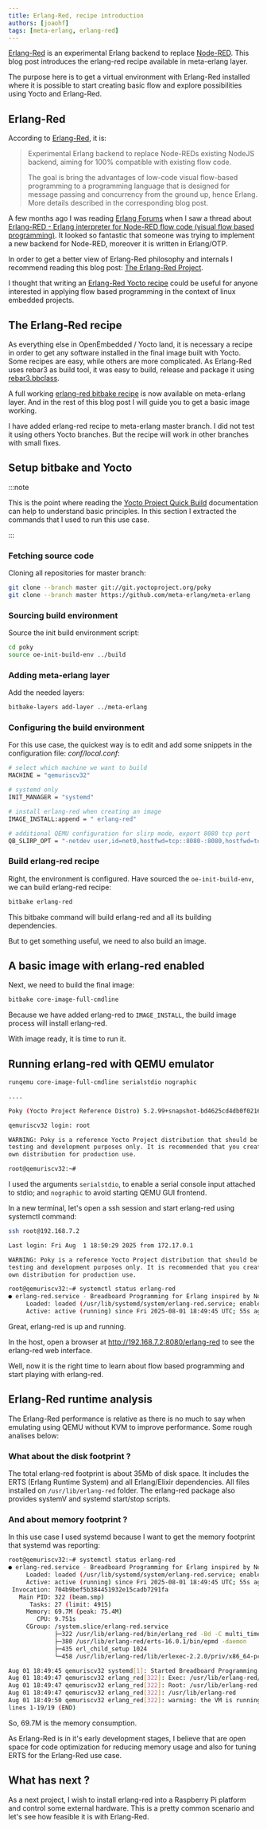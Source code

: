 ```yaml
---
title: Erlang-Red, recipe introduction
authors: [joaohf]
tags: [meta-erlang, erlang-red]
---
```


[Erlang-Red](https://github.com/gorenje/erlang-red) is an experimental Erlang
backend to replace [Node-RED](https://nodered.org/). This blog post introduces
the erlang-red recipe available in meta-erlang layer.

<!-- truncate -->

The purpose here is to get a virtual environment with Erlang-Red installed where
it is possible to start creating basic flow and explore possibilities using
Yocto and Erlang-Red.

## Erlang-Red

According to [Erlang-Red](https://github.com/gorenje/erlang-red), it is:

> Experimental Erlang backend to replace Node-REDs existing NodeJS backend,
> aiming for 100% compatible with existing flow code.
>
> The goal is bring the advantages of low-code visual flow-based programming to
> a programming language that is designed for message passing and concurrency
> from the ground up, hence Erlang. More details described in the corresponding
> blog post.

A few months ago I was reading [Erlang Forums](https://erlangforums.com) when I
saw a thread about
[Erlang-RED - Erlang interpreter for Node-RED flow code (visual flow based programming)](https://erlangforums.com/t/erlang-red-erlang-interpreter-for-node-red-flow-code-visual-flow-based-programming/4678).
It looked so fantastic that someone was trying to implement a new backend for
Node-RED, moreover it is written in Erlang/OTP.

In order to get a better view of Erlang-Red philosophy and internals I recommend
reading this blog post:
[The Erlang-Red Project](https://blog.openmindmap.org/erlang-red).

I thought that writing an
[Erlang-Red Yocto recipe](https://layers.openembedded.org/layerindex/recipe/464852/)
could be useful for anyone interested in applying flow based programming in the
context of linux embedded projects.

## The Erlang-Red recipe

As everything else in OpenEmbedded / Yocto land, it is necessary a recipe in
order to get any software installed in the final image built with Yocto. Some
recipes are easy, while others are more complicated. As Erlang-Red uses rebar3
as build tool, it was easy to build, release and package it using
[rebar3.bbclass](https://github.com/meta-erlang/meta-erlang/blob/master/classes/rebar3.bbclass).

A full working
[erlang-red bitbake recipe](https://github.com/meta-erlang/meta-erlang/blob/master/recipes-extended/erlang-red/erlang-red_git.bb)
is now available on meta-erlang layer. And in the rest of this blog post I will
guide you to get a basic image working.

I have added erlang-red recipe to meta-erlang master branch. I did not test it
using others Yocto branches. But the recipe will work in other branches with
small fixes.

## Setup bitbake and Yocto

:::note

This is the point where reading the
[Yocto Project Quick Build](https://docs.yoctoproject.org/brief-yoctoprojectqs/index.html)
documentation can help to understand basic principles. In this section I
extracted the commands that I used to run this use case.

:::

### Fetching source code

Cloning all repositories for master branch:

```bash
git clone --branch master git://git.yoctoproject.org/poky
git clone --branch master https://github.com/meta-erlang/meta-erlang
```

### Sourcing build environment

Source the init build environment script:

```bash
cd poky
source oe-init-build-env ../build
```

### Adding meta-erlang layer

Add the needed layers:

```bash
bitbake-layers add-layer ../meta-erlang
```

### Configuring the build environment

For this use case, the quickest way is to edit and add some snippets in the
configuration file: _conf/local.conf_:

```bash
# select which machine we want to build
MACHINE = "qemuriscv32"

# systemd only
INIT_MANAGER = "systemd"

# install erlang-red when creating an image
IMAGE_INSTALL:append = " erlang-red"

# additional QEMU configuration for slirp mode, export 8080 tcp port
QB_SLIRP_OPT = "-netdev user,id=net0,hostfwd=tcp::8080-:8080,hostfwd=tcp::2222-:22"
```

### Build erlang-red recipe

Right, the environment is configured. Have sourced the `oe-init-build-env`, we
can build erlang-red recipe:

```bash
bitbake erlang-red
```

This bitbake command will build erlang-red and all its building dependencies.

But to get something useful, we need to also build an image.

## A basic image with erlang-red enabled

Next, we need to build the final image:

```bash
bitbake core-image-full-cmdline
```

Because we have added erlang-red to `IMAGE_INSTALL`, the build image process
will install erlang-red.

With image ready, it is time to run it.

## Running erlang-red with QEMU emulator

```bash
runqemu core-image-full-cmdline serialstdio nographic

....

Poky (Yocto Project Reference Distro) 5.2.99+snapshot-bd4625cd4db0f02162092d85aeab3023914f768a qemuriscv32 ttyS0

qemuriscv32 login: root

WARNING: Poky is a reference Yocto Project distribution that should be used for
testing and development purposes only. It is recommended that you create your
own distribution for production use.

root@qemuriscv32:~#
```

I used the arguments `serialstdio`, to enable a serial console input attached to
stdio; and `nographic` to avoid starting QEMU GUI frontend.

In a new terminal, let's open a ssh session and start erlang-red using systemctl
command:

```bash
ssh root@192.168.7.2

Last login: Fri Aug  1 18:50:29 2025 from 172.17.0.1

WARNING: Poky is a reference Yocto Project distribution that should be used for
testing and development purposes only. It is recommended that you create your
own distribution for production use.

root@qemuriscv32:~# systemctl status erlang-red
● erlang-red.service - Breadboard Programming for Erlang inspired by Node-RED
     Loaded: loaded (/usr/lib/systemd/system/erlang-red.service; enabled; preset: enabled)
     Active: active (running) since Fri 2025-08-01 18:49:45 UTC; 55s ago
```

Great, erlang-red is up and running.

In the host, open a browser at http://192.168.7.2:8080/erlang-red to see the
erlang-red web interface.

Well, now it is the right time to learn about flow based programming and start
playing with erlang-red.

## Erlang-Red runtime analysis

The Erlang-Red performance is relative as there is no much to say when emulating
using QEMU without KVM to improve performance. Some rough analises below:

### What about the disk footprint ?

The total erlang-red footprint is about 35Mb of disk space. It includes the ERTS
(Erlang Runtime System) and all Erlang/Elixir dependencies. All files installed
on `/usr/lib/erlang-red` folder. The erlang-red package also provides systemV
and systemd start/stop scripts.

### And about memory footprint ?

In this use case I used systemd because I want to get the memory footprint that
systemd was reporting:

```bash
root@qemuriscv32:~# systemctl status erlang-red
● erlang-red.service - Breadboard Programming for Erlang inspired by Node-RED
     Loaded: loaded (/usr/lib/systemd/system/erlang-red.service; enabled; preset: enabled)
     Active: active (running) since Fri 2025-08-01 18:49:45 UTC; 55s ago
 Invocation: 704b9bef5b384451932e15cadb7291fa
   Main PID: 322 (beam.smp)
      Tasks: 27 (limit: 4915)
     Memory: 69.7M (peak: 75.4M)
        CPU: 9.751s
     CGroup: /system.slice/erlang-red.service
             ├─322 /usr/lib/erlang-red/bin/erlang_red -Bd -C multi_time_warp -- -root /usr/lib/erlang-red -bindir /usr/lib/erlang-red/erts-16.0.1/bin -progname usr/lib/erlang-red/bin/erlang_red -- -home /var/lib/erlang>
             ├─380 /usr/lib/erlang-red/erts-16.0.1/bin/epmd -daemon
             ├─435 erl_child_setup 1024
             └─458 /usr/lib/erlang-red/lib/erlexec-2.2.0/priv/x86_64-pc-linux-gnu/exec-port

Aug 01 18:49:45 qemuriscv32 systemd[1]: Started Breadboard Programming for Erlang inspired by Node-RED.
Aug 01 18:49:47 qemuriscv32 erlang_red[322]: Exec: /usr/lib/erlang-red/erts-16.0.1/bin/erlexec -noinput +Bd -boot /usr/lib/erlang-red/releases/0.2.2/start -mode embedded -boot_var SYSTEM_LIB_DIR /usr/lib/erlang-red/lib>
Aug 01 18:49:47 qemuriscv32 erlang_red[322]: Root: /usr/lib/erlang-red
Aug 01 18:49:47 qemuriscv32 erlang_red[322]: /usr/lib/erlang-red
Aug 01 18:49:50 qemuriscv32 erlang_red[322]: warning: the VM is running with native name encoding of latin1 which may cause Elixir to malfunction as it expects utf8. Please ensure your locale is set to UTF-8 (which can>
lines 1-19/19 (END)

```

So, 69.7M is the memory consumption.

As Erlang-Red is in it's early development stages, I believe that are open space
for code optimization for reducing memory usage and also for tuning ERTS for the
Erlang-Red use case.

## What has next ?

As a next project, I wish to install erlang-red into a Raspberry Pi platform and
control some external hardware. This is a pretty common scenario and let's see
how feasible it is with Erlang-Red.
